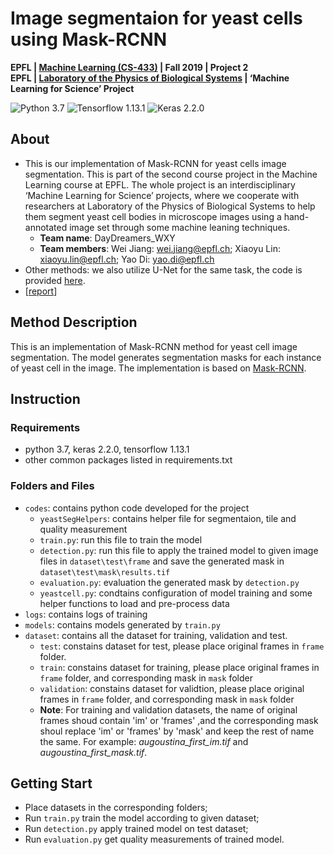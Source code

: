 # Image segmentaion for yeast cells using Mask-RCNN
**EPFL | [Machine Learning (CS-433)](https://www.epfl.ch/labs/mlo/machine-learning-cs-433/) | Fall 2019 | Project 2**  
**EPFL | [Laboratory of the Physics of Biological Systems](https://www.epfl.ch/labs/lpbs/) | ‘Machine Learning for Science’ Project**

![Python 3.7](https://img.shields.io/badge/python-3.7-blue.svg)
![Tensorflow 1.13.1](https://img.shields.io/badge/tensorflow-1.13.1-yellow.svg)
![Keras 2.2.0](https://img.shields.io/badge/keras-2.2.0-red.svg)

## About
- This is our implementation of Mask-RCNN for yeast cells image segmentation. This is part of the second course project in the Machine Learning course at EPFL. The whole project is an interdisciplinary ‘Machine Learning for Science’ projects, where we cooperate with researchers at Laboratory of the Physics of Biological Systems to help them segment yeast cell bodies in microscope images using a hand-annotated image set through some machine leaning techniques.
  - **Team name**: DayDreamers_WXY
  - **Team members**: Wei Jiang: wei.jiang@epfl.ch; Xiaoyu Lin: xiaoyu.lin@epfl.ch; Yao Di: yao.di@epfl.ch
- Other methods: we also utilize U-Net for the same task, the code is provided [here](https://github.com/Jiang15/Machine-Learning-Project).
- [[report](report.pdf)]

## Method Description
This is an implementation of Mask-RCNN method for yeast cell image segmentation. The model generates segmentation masks for each instance of yeast cell in the image. The implementation is based on [Mask-RCNN](https://github.com/matterport/Mask_RCNN).

## Instruction
### Requirements
- python 3.7, keras 2.2.0, tensorflow 1.13.1 
- other common packages listed in requirements.txt

### Folders and Files
- `codes`: contains python code developed for the project
  - `yeastSegHelpers`: contains helper file for segmentaion, tile and quality measurement
  - `train.py`: run this file to train the model
  - `detection.py`: run this file to apply the trained model to given image files in `dataset\test\frame` and save the generated mask in              `dataset\test\mask\results.tif`
  - `evaluation.py`: evaluation the generated mask by `detection.py`
  - `yeastcell.py`: condtains configuration of model training and some helper functions to load and pre-process data
- `logs`: contains logs of training
- `models`: contains models generated by `train.py`
- `dataset`: contains all the dataset for training, validation and test.
  - `test`: constains dataset for test, please place original frames in `frame` folder.
  - `train`: constains dataset for training, please place original frames in `frame` folder, and corresponding mask in `mask` folder
  - `validation`: constains dataset for validtion, please place original frames in `frame` folder, and corresponding mask in `mask` folder
  - **Note**: For training and validation datasets, the name of original frames shoud contain 'im' or 'frames' ,and the corresponding mask shoul replace 'im' or 'frames' by 'mask' and keep the rest of name the same. For example: *augoustina_first_im.tif* and *augoustina_first_mask.tif*.
  
## Getting Start

- Place datasets in the corresponding folders;
- Run `train.py` train the model according to given dataset;
- Run `detection.py` apply trained model on test dataset;
- Run `evaluation.py` get quality measurements of trained model.
